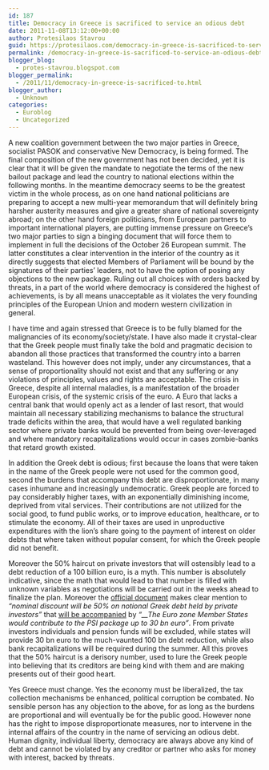 ```yaml
---
id: 187
title: Democracy in Greece is sacrificed to service an odious debt
date: 2011-11-08T13:12:00+00:00
author: Protesilaos Stavrou
guid: https://protesilaos.com/democracy-in-greece-is-sacrificed-to-service-an-odious-debt/
permalink: /democracy-in-greece-is-sacrificed-to-service-an-odious-debt/
blogger_blog:
  - protes-stavrou.blogspot.com
blogger_permalink:
  - /2011/11/democracy-in-greece-is-sacrificed-to.html
blogger_author:
  - Unknown
categories:
  - Euroblog
  - Uncategorized
---
```

A new coalition government between the two major parties in Greece, socialist PASOK and conservative New Democracy, is being formed. The final composition of the new government has not been decided, yet it is clear that it will be given the mandate to negotiate the terms of the new bailout package and lead the country to national elections within the following months. In the meantime democracy seems to be the greatest victim in the whole process, as on one hand national politicians are preparing to accept a new multi-year memorandum that will definitely bring harsher austerity measures and give a greater share of national sovereignty abroad; on the other hand foreign politicians, from European partners to important international players, are putting immense pressure on Greece&#8217;s two major parties to sign a binging document that will force them to implement in full the decisions of the October 26 European summit. The latter constitutes a clear intervention in the interior of the country as it directly suggests that elected Members of Parliament will be bound by the signatures of their parties&#8217; leaders, not to have the option of posing any objections to the new package. Ruling out all choices with orders backed by threats, in a part of the world where democracy is considered the highest of achievements, is by all means unacceptable as it violates the very founding principles of the European Union and modern western civilization in general.

I have time and again stressed that Greece is to be fully blamed for the malignancies of its economy/society/state. I have also made it crystal-clear that the Greek people must finally take the bold and pragmatic decision to abandon all those practices that transformed the country into a barren wasteland. This however does not imply, under any circumstances, that a sense of proportionality should not exist and that any suffering or any violations of principles, values and rights are acceptable. The crisis in Greece, despite all internal maladies, is a manifestation of the broader European crisis, of the systemic crisis of the euro. A Euro that lacks a central bank that would openly act as a lender of last resort, that would maintain all necessary stabilizing mechanisms to balance the structural trade deficits within the area, that would have a well regulated banking sector where private banks would be prevented from being over-leveraged and where mandatory recapitalizations would occur in cases zombie-banks that retard growth existed.

In addition the Greek debt is odious; first because the loans that were taken in the name of the Greek people were not used for the common good, second the burdens that accompany this debt are disproportionate, in many cases inhumane and increasingly undemocratic. Greek people are forced to pay considerably higher taxes, with an exponentially diminishing income, deprived from vital services. Their contributions are not utilized for the social good, to fund public works, or to improve education, healthcare, or to stimulate the economy. All of their taxes are used in unproductive expenditures with the lion&#8217;s share going to the payment of interest on older debts that where taken without popular consent, for which the Greek people did not benefit.

Moreover the 50% haircut on private investors that will ostensibly lead to a debt reduction of a 100 billion euro, is a myth. This number is absolutely indicative, since the math that would lead to that number is filled with unknown variables as negotiations will be carried out in the weeks ahead to finalize the plan. Moreover the [official document](http://www.consilium.europa.eu/uedocs/cms_data/docs/pressdata/en/ec/125645.pdf) makes clear mention to _&#8220;nominal discount will be 50% on notional Greek debt held by private investors&#8221;_ that [will be accompanied](http://www.consilium.europa.eu/uedocs/cms_data/docs/pressdata/en/ec/125644.pdf) by _&#8220;__The Euro zone Member States would contribute to the PSI package up to 30 bn euro&#8221;_. From private investors individuals and pension funds will be excluded, while states will provide 30 bn euro to the much-vaunted 100 bn debt reduction, while also bank recapitalizations will be required during the summer. All this proves that the 50% haircut is a derisory number, used to lure the Greek people into believing that its creditors are being kind with them and are making presents out of their good heart.

Yes Greece must change. Yes the economy must be liberalized, the tax collection mechanisms be enhanced, political corruption be combated. No sensible person has any objection to the above, for as long as the burdens are proportional and will eventually be for the public good. However none has the right to impose disproportionate measures, nor to intervene in the internal affairs of the country in the name of servicing an odious debt. Human dignity, individual liberty, democracy are always above any kind of debt and cannot be violated by any creditor or partner who asks for money with interest, backed by threats.
